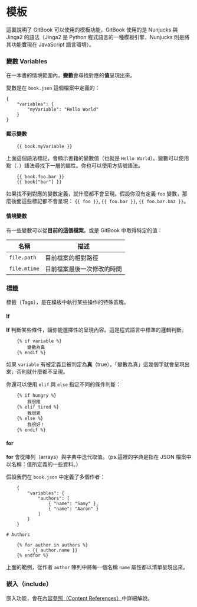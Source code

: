# 模板

這裏說明了 GitBook 可以使用的模板功能，GitBook 使用的是 Nunjucks 與 Jinga2 的語法（Jinga2 是 Python 程式語言的一種模板引擎，Nunjucks 則是將其功能實現在 JavaScript 語言環境）。

### 變數 Variables

在一本書的情境範圍內，**變數**會尋找對應的**值**呈現出來。

變數是在 `book.json` 這個檔案中定義的：

```
{
	"variables": {
		"myVariable": "Hello World"
	}
}
```

#### 顯示變數

```
	{{ book.myVariable }}
```

上面這個語法標記，會顯示書籍的變數值（也就是 `Hello World`）。變數可以使用點（`.`）語法尋找下一層的屬性。你也可以使用方括號語法。

```
	{{ book.foo.bar }}
	{{ book["bar"] }}
```

如果找不到對應的變數定義，就什麼都不會呈現。假設你沒有定義 `foo` 變數，那麼後面這些標記都不會呈現： `{{ foo }}`, `{{ foo.bar }}`, `{{ foo.bar.baz }}`。

#### 情境變數

有一些變數可以從**目前的這個檔案**，或是 GitBook 中取得特定的值：

| 名稱 | 描述 |
| -- | -- |
| `file.path` | 目前檔案的相對路徑 |
| `file.mtime` | 目前檔案最後一次修改的時間 |

### 標籤

標籤（Tags），是在模板中執行某些操作的特殊區塊。

#### If

**If** 判斷某些條件，讓你能選擇性的呈現內容。這是程式語言中標準的邏輯判斷。

```
	{% if variable %}
		變數為真
	{% endif %}
```

如果 `variable` 有被定義且被判定為**真**（true），「變數為真」這幾個字就會呈現出來，否則就什麼都不呈現。

你還可以使用 `elif` 與 `else` 指定不同的條件判斷：

```
	{% if hungry %}
		我很餓
	{% elif tired %}
		我很累
	{% else %}
		我很好！
	{% endif %}
```

#### for

**for** 會從陣列（arrays）與字典中迭代取值。（ps.這裡的字典是指在 JSON 檔案中以名稱：值所定義的一些資料。）

假設我們在 `book.json` 中定義了多個作者：

```
	{
		"variables": {
			"authors": [
				{ "name": "Samy" },
				{ "name": "Aaron" }
			]
		}
	}
```

```
# Authors

	{% for author in authors %}
		- {{ author.name }}
	{% endfor %}
```

上面的範例，從作者 `author` 陣列中將每一個名稱 `name` 屬性都以清單呈現出來。

### 嵌入（include）

嵌入功能，會在[內容參照（Content References）](./book/conrefs.html)中詳細解說。